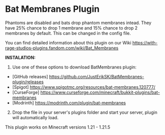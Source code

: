 # Bat Membranes Plugin
Phantoms are disabled and bats drop phantom membranes intead. They have 25% chance to drop 1 membrane and 15% chance to drop 2 membranes by default. This can be changed in the config file.

You can find detailed information about this plugin on our Wiki https://with-rage-studios-plugins.fandom.com/wiki/Bat_Membranes

**INSTALATION:**
1. Use one of these options to download BatMembranes plugin:
- [GitHub releases] https://github.com/JustErikSK/BatMembranes-plugin/releases
- [Spigot] https://www.spigotmc.org/resources/bat-membranes.120777/
- [CurseForge] https://www.curseforge.com/minecraft/bukkit-plugins/bat-membranes
- [Modrinth] https://modrinth.com/plugin/bat-membranes
2. Drop the file in your server's plugins folder and start your server, plugin will automatically load.

This plugin works on Minecraft versions 1.21 - 1.21.5
